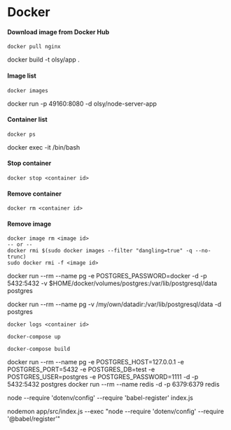 # Docker

#### Download image from Docker Hub 
    docker pull nginx

docker build -t olsy/app .

#### Image list
    docker images

docker run -p 49160:8080 -d olsy/node-server-app

#### Container list
    docker ps

docker exec -it <container id> /bin/bash

#### Stop container
    docker stop <container id>

#### Remove container
    docker rm <container id>

#### Remove image
    docker image rm <image id>
    -- or --
    docker rmi $(sudo docker images --filter "dangling=true" -q --no-trunc)
    sudo docker rmi -f <image id>
    

docker run --rm --name pg -e POSTGRES_PASSWORD=docker -d -p 5432:5432 -v $HOME/docker/volumes/postgres:/var/lib/postgresql/data postgres

docker run --rm --name pg -v /my/own/datadir:/var/lib/postgresql/data -d postgres

    docker logs <container id>

    docker-compose up

    docker-compose build
    
    
    
    
docker run --rm --name pg -e POSTGRES_HOST=127.0.0.1 -e POSTGRES_PORT=5432 -e POSTGRES_DB=test -e POSTGRES_USER=postgres -e POSTGRES_PASSWORD=1111 -d -p 5432:5432 postgres
docker run --rm --name redis -d -p 6379:6379 redis

node --require 'dotenv/config' --require 'babel-register' index.js

nodemon app/src/index.js --exec "node --require 'dotenv/config' --require '@babel/register'"


